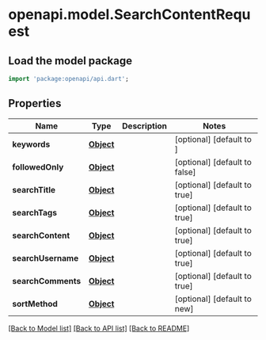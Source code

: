 # openapi.model.SearchContentRequest

## Load the model package
```dart
import 'package:openapi/api.dart';
```

## Properties
Name | Type | Description | Notes
------------ | ------------- | ------------- | -------------
**keywords** | [**Object**](.md) |  | [optional] [default to ]
**followedOnly** | [**Object**](.md) |  | [optional] [default to false]
**searchTitle** | [**Object**](.md) |  | [optional] [default to true]
**searchTags** | [**Object**](.md) |  | [optional] [default to true]
**searchContent** | [**Object**](.md) |  | [optional] [default to true]
**searchUsername** | [**Object**](.md) |  | [optional] [default to true]
**searchComments** | [**Object**](.md) |  | [optional] [default to true]
**sortMethod** | [**Object**](.md) |  | [optional] [default to new]

[[Back to Model list]](../README.md#documentation-for-models) [[Back to API list]](../README.md#documentation-for-api-endpoints) [[Back to README]](../README.md)



